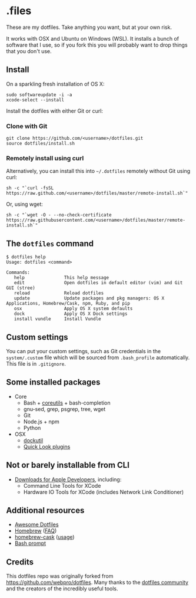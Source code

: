 # .files

These are my dotfiles. Take anything you want, but at your own risk.

It works with OSX and Ubuntu on Windows (WSL). It installs a bunch of software that I use, so if you fork this you will probably want to drop things that you don't use.

## Install

On a sparkling fresh installation of OS X:

    sudo softwareupdate -i -a
    xcode-select --install

Install the dotfiles with either Git or curl:

### Clone with Git

    git clone https://github.com/<username>/dotfiles.git
    source dotfiles/install.sh

### Remotely install using curl

Alternatively, you can install this into `~/.dotfiles` remotely without Git using curl:

    sh -c "`curl -fsSL https://raw.github.com/<username>/dotfiles/master/remote-install.sh`"

Or, using wget:

    sh -c "`wget -O - --no-check-certificate https://raw.githubusercontent.com/<username>/dotfiles/master/remote-install.sh`"

## The `dotfiles` command

    $ dotfiles help
    Usage: dotfiles <command>

    Commands:
       help               This help message
       edit               Open dotfiles in default editor (vim) and Git GUI (stree)
       reload             Reload dotfiles
       update             Update packages and pkg managers: OS X Applications, Homebrew/Cask, npm, Ruby, and pip
       osx                Apply OS X system defaults
       dock               Apply OS X Dock settings
       install vundle     Install Vundle

## Custom settings

You can put your custom settings, such as Git credentials in the `system/.custom` file which will be sourced from `.bash_profile` automatically. This file is in `.gitignore`.

## Some installed packages

* Core
    * Bash + [coreutils](http://en.wikipedia.org/wiki/GNU_Core_Utilities) + bash-completion
    * gnu-sed, grep, psgrep, tree, wget
    * Git
    * Node.js + npm
    * Python
* OSX
    * [dockutil](https://github.com/kcrawford/dockutil)
    * [Quick Look plugins](https://github.com/sindresorhus/quick-look-plugins)

## Not or barely installable from CLI

* [Downloads for Apple Developers](https://developer.apple.com/downloads), including:
    * Command Line Tools for XCode
    * Hardware IO Tools for XCode (includes Network Link Conditioner)

## Additional resources

* [Awesome Dotfiles](https://github.com/webpro/awesome-dotfiles)
* [Homebrew](http://brew.sh/) ([FAQ](https://github.com/Homebrew/homebrew/wiki/FAQ))
* [homebrew-cask](http://caskroom.io/) ([usage](https://github.com/phinze/homebrew-cask/blob/master/USAGE.md))
* [Bash prompt](http://wiki.archlinux.org/index.php/Color_Bash_Prompt)

## Credits

This dotfiles repo was originally forked from https://github.com/webpro/dotfiles.
Many thanks to the [dotfiles community](http://dotfiles.github.io/) and the creators of the incredibly useful tools.
